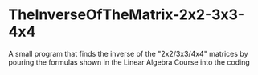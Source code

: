 # TheInverseOfTheMatrix-2x2-3x3-4x4
A small program that finds the inverse of the "2x2/3x3/4x4" matrices by pouring the formulas shown in the Linear Algebra Course into the coding
